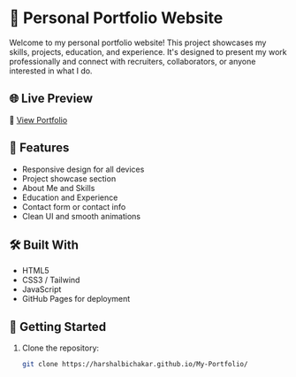 # 💼 Personal Portfolio Website

Welcome to my personal portfolio website! This project showcases my skills, projects, education, and experience. It's designed to present my work professionally and connect with recruiters, collaborators, or anyone interested in what I do.

## 🌐 Live Preview

🔗 [View Portfolio](https://harshalbichakar.github.io/My-Portfolio/)  


## 📁 Features

- Responsive design for all devices
- Project showcase section
- About Me and Skills
- Education and Experience
- Contact form or contact info
- Clean UI and smooth animations

## 🛠 Built With

- HTML5  
- CSS3 / Tailwind 
- JavaScript
- GitHub Pages for deployment

## 🚀 Getting Started

1. Clone the repository:
   ```bash
   git clone https://harshalbichakar.github.io/My-Portfolio/
